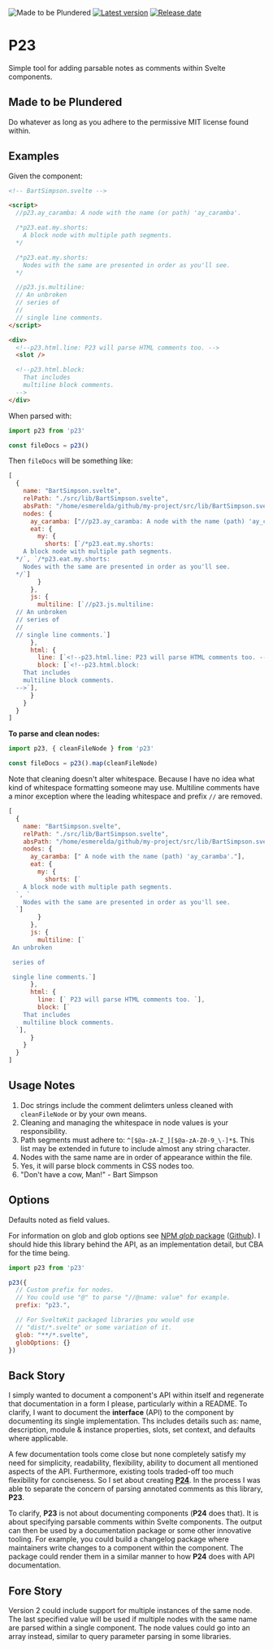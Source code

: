 ![Made to be Plundered](https://img.shields.io/badge/Made%20to%20be%20Plundered-royalblue)
[![Latest version](https://img.shields.io/github/v/release/PaulioRandall/p23)](https://github.com/PaulioRandall/p23/releases)
[![Release date](https://img.shields.io/github/release-date/PaulioRandall/p23)](https://github.com/PaulioRandall/p23/releases)

# P23

Simple tool for adding parsable notes as comments within Svelte components.

## Made to be Plundered

Do whatever as long as you adhere to the permissive MIT license found within.

## Examples

Given the component:

```html
<!-- BartSimpson.svelte -->

<script>
  //p23.ay_caramba: A node with the name (or path) 'ay_caramba'.

  /*p23.eat.my.shorts:
    A block node with multiple path segments.
  */

  /*p23.eat.my.shorts:
    Nodes with the same are presented in order as you'll see.
  */

  //p23.js.multiline:
  // An unbroken
  // series of
  //
  // single line comments.
</script>

<div>
  <!--p23.html.line: P23 will parse HTML comments too. -->
  <slot />

  <!--p23.html.block:
    That includes
    multiline block comments. 
  -->
</div>
```

When parsed with:

```js
import p23 from 'p23'

const fileDocs = p23()
```

Then `fileDocs` will be something like:

```js
[
  {
    name: "BartSimpson.svelte",
    relPath: "./src/lib/BartSimpson.svelte",
    absPath: "/home/esmerelda/github/my-project/src/lib/BartSimpson.svelte",
    nodes: {
      ay_caramba: ["//p23.ay_caramba: A node with the name (path) 'ay_caramba'."],
      eat: {
        my: {
          shorts: [`/*p23.eat.my.shorts:
    A block node with multiple path segments.
  */`, `/*p23.eat.my.shorts:
    Nodes with the same are presented in order as you'll see.
  */`]
        }
      },
      js: {
        multiline: [`//p23.js.multiline:
  // An unbroken
  // series of
  //
  // single line comments.`]
      },
      html: {
        line: [`<!--p23.html.line: P23 will parse HTML comments too. -->`],
        block: [`<!--p23.html.block:
    That includes
    multiline block comments. 
  -->`],
      }
    }
  }
]
```

**To parse and clean nodes:**

```js
import p23, { cleanFileNode } from 'p23'

const fileDocs = p23().map(cleanFileNode)
```

Note that cleaning doesn't alter whitespace. Because I have no idea what kind of whitespace formatting someone may use. Multiline comments have a minor exception where the leading whitespace and prefix `//` are removed.

```js
[
  {
    name: "BartSimpson.svelte",
    relPath: "./src/lib/BartSimpson.svelte",
    absPath: "/home/esmerelda/github/my-project/src/lib/BartSimpson.svelte",
    nodes: {
      ay_caramba: [" A node with the name (path) 'ay_caramba'."],
      eat: {
        my: {
          shorts: [`
    A block node with multiple path segments.
  `, `
    Nodes with the same are presented in order as you'll see.
  `]
        }
      },
      js: {
        multiline: [`
 An unbroken

 series of

 single line comments.`]
      },
      html: {
        line: [` P23 will parse HTML comments too. `],
        block: [`
    That includes
    multiline block comments. 
  `],
      }
    }
  }
]
```

## Usage Notes

1. Doc strings include the comment delimters unless cleaned with `cleanFileNode` or by your own means.
2. Cleaning and managing the whitespace in node values is your responsibility.
3. Path segments must adhere to: `^[$@a-zA-Z_][$@a-zA-Z0-9_\-]*$`. This list may be extended in future to include almost any string character.
4. Nodes with the same name are in order of appearance within the file.
5. Yes, it will parse block comments in CSS nodes too.
6. "Don't have a cow, Man!" - Bart Simpson

## Options

Defaults noted as field values. 

For information on glob and glob options see [NPM _glob_ package](https://www.npmjs.com/package/glob) ([Github](https://github.com/isaacs/node-glob)). I should hide this library behind the API, as an implementation detail, but CBA for the time being.

```js
import p23 from 'p23'

p23({
  // Custom prefix for nodes.
  // You could use "@" to parse "//@name: value" for example.
  prefix: "p23.",

  // For SvelteKit packaged libraries you would use
  // "dist/*.svelte" or some variation of it.
  glob: "**/*.svelte",
  globOptions: {}
})
```

## Back Story

I simply wanted to document a component's API within itself and regenerate that documentation in a form I please, particularly within a README. To clarify, I want to document the **interface** (API) to the component by documenting its single implementation. Ths includes details such as: name, description, module & instance properties, slots, set context, and defaults where applicable.

A few documentation tools come close but none completely satisfy my need for simplicity, readability, flexibility, ability to document all mentioned aspects of the API. Furthermore, existing tools traded-off too much flexibility for conciseness. So I set about creating [**P24**](https://github.com/PaulioRandall/p24). In the process I was able to separate the concern of parsing annotated comments as this library, **P23**.

To clarify, **P23** is not about documenting components (**P24** does that). It is about specifying parsable comments within Svelte components. The output can then be used by a documentation package or some other innovative tooling. For example, you could build a changelog package where maintainers write changes to a component within the component. The package could render them in a similar manner to how **P24** does with API documentation.

## Fore Story

Version 2 could include support for multiple instances of the same node. The last specified value will be used if multiple nodes with the same name are parsed within a single component. The node values could go into an array instead, similar to query parameter parsing in some libraries.
